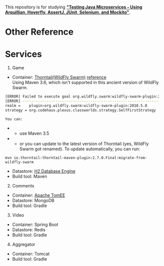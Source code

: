 This repository is for studying **["Testing Java Microservices - Using Arquillian, Hoverfly, AssertJ, JUnit, Selenium, and Mockito"](https://www.manning.com/books/testing-java-microservices)**.

# Other Reference

# Services
1. Game
  - Container: [Thorntail(WildFly Swarm)](https://thorntail.io/)
[reference](https://jaxenter.com/thorntail-version-2-1-0-final-148293.html )  
     Using Maven 3.6, which isn't supported in this ancient version of WildFly Swarm.
```bash
[ERROR] Failed to execute goal org.wildfly.swarm:wildfly-swarm-plugin:2017.4.0:package (default) on project game: Execution default of goal org.wildfly.swarm:wildfly-swarm-plugin:2017.11.0:package failed: An API incompatibility was encountered while executing org.wildfly.swarm:wildfly-swarm-plugin:2017.11.0:package: java.lang.AbstractMethodError: null
[ERROR] ----------------------------------------------------------------------------------------------------------
realm =    plugin>org.wildfly.swarm:wildfly-swarm-plugin:2018.5.0
strategy = org.codehaus.plexus.classworlds.strategy.SelfFirstStrategy
```
    You can:
   * * use Maven 3.5
   * * or you can update to the latest version of Thorntail (yes, WildFly Swarm got renamed).
To update automatically, you can run:
```
mvn io.thorntail:thorntail-maven-plugin:2.7.0.Final:migrate-from-wildfly-swarm
```
  - Datastore: [H2 Database Engine](http://www.h2database.com/html/main.html)
  - Build tool: Maven
2. Comments
  - Container: [Apache TomEE](http://tomee.apache.org/)
  - Datastore: MongoDB
  - Build tool: Gradle
3. Video
  - Container: Spring Boot
  - Datastore: Redis
  - Build tool: Gradle
4. Aggregator
  - Container: Tomcat
  - Build tool: Gradle

